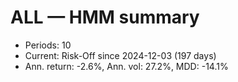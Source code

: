 # ALL — HMM summary

- Periods: 10
- Current: Risk-Off since 2024-12-03 (197 days)
- Ann. return: -2.6%, Ann. vol: 27.2%, MDD: -14.1%
